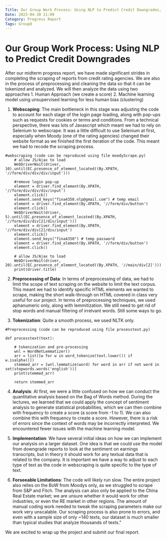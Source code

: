 ```yaml
---
Title: Our Group Work Process: Using NLP to Predict Credit Downgrades, Part II (by "Group 8")
Date: 2023-04-30 21:09
Category: Progress Report
Tags: Group8
---
```



# Our Group Work Process: Using NLP to Predict Credit Downgrades

After our midterm progress report, we have made significant strides in completing the scraping of reports from credit rating agencies. We are also in the process of preprocessing and cleaning the data so that it can be tokenized and analyzed. We will then analyze the data using two approaches 1. Human Approach (we create a score) 2. Machine learning model using unsupervised learning for less human bias (clustering)

1. **Webscaping**: The main bottleneck in this stage was adjusting the code to account for each stage of the login page loading, along with pop-ups such as requests for cookies or terms and conditions. From a technical perspective, there was lots of Javascript which meant we had to rely on Selenium to webscrape. It was a little difficult to use Selenium at first, especially when Moody (one of the rating agencies) changed their website format as we finished the first iteration of the code. This meant we had to recode the scraping process.

```
#webscraping (code can be reproduced using file moodyScrape.py)
    # allow JS/Ajax to load
    WebDriverWait(driver, 10).until(EC.presence_of_element_located((By.XPATH, '//form/div/div/div/input')))
        
    #remove login pop-up
    element = driver.find_element(By.XPATH, '//form/div/div/div/input')
    element.click()
    element.send_keys("fina4350.nlp@gmail.com") # temp email 
    element = driver.find_element(By.XPATH, '//form/div/button')
    element.click()
    WebDriverWait(driver, 5).until(EC.presence_of_element_located((By.XPATH, '//form/div/div[2]/div/input')))
    element = driver.find_element(By.XPATH, '//form/div/div[2]/div/input')
    element.click()
    element.send_keys("fina4350") # temp password
    element = driver.find_element(By.XPATH, '//form/div/button')
    element.click()
    
    # allow JS/Ajax to load
    WebDriverWait(driver, 20).until(EC.presence_of_element_located((By.XPATH, '//main/div[2]')))
    print(driver.title)

```

2. **Preprocessing of Data**: In terms of preprocessing of data, we had to limit the scope of text scraping on the website to limit the text corpus. This meant we had to identify specific HTML elements we wanted to scrape, making the short walk-through on HTML covered in class very useful for our project. In terms of preprocessing techniques, we used aphanumeric only, along with lemmitization. We still need to get rid of stop words and manual filtering of irrelvant words. Still some ways to go.

3. **Tokenization**: Quite a smooth process, we used NLTK only.

```
#Preprocessing (code can be reproduced using file processtext.py)

def processtext(text):
    
    # tokenization and pre-processing
    wnl = WordNetLemmatizer()
    arr = list([w for w in word_tokenize(text.lower()) if w.isalpha()])
    stemmed_arr = [wnl.lemmatize(word) for word in arr if not word in set(stopwords.words('english'))]
    print(stemmed_arr)
    
    return stemmed_arr

```

4. **Analysis**: At first, we were a little confused on how we can conduct the quantitative analysis based on the Bag of Words method. During the lectures, we learned that we could apply the concept of sentiment analysis to generate statistical probabilities, which we can then combine with frequency to create a score (a score from -1 to 1). We can also combine this with frequency to create a score. However, there is a risk of errors since the context of words may be incorrectly interpreted. We encountered fewer issues with the machine learning model.

5. **Implementation**: We have several initial ideas on how we can implement our analysis on a larger dataset. One idea is that we could use the model from downgrade reports to look at the sentiment on earnings transcripts, but in theory it should work for any textual data that is related to the company. It is important we have a way to adjust to each type of text as the code in webscraping is quite specific to the type of text.

6. **Forseeable Limitations**: The code will likely run slow. The entire project also relies on the BoW from Moodys only, as we struggled to scrape from S&P and Fitch. The analysis can also only be applied to the China Real Estate market; we are unsure whether it would work for other industries, or even the RE market in other regions. The amount of manual coding work needed to tweak the scraping parameters make our work very unscalable. Our scraping process is also prone to errors, and even with a sample size of only ~140 texts, our dataset is much smaller than typical studies that analyze thousands of texts."


We are excited to wrap up the project and submit our final report.
